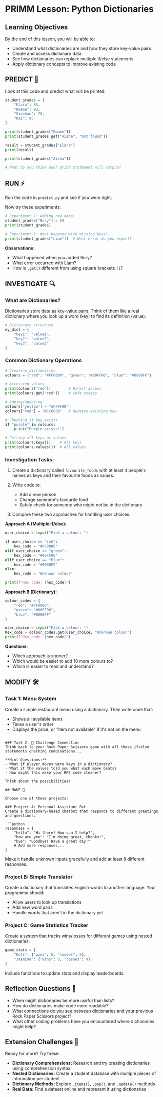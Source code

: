 # PRIMM Lesson: Python Dictionaries

## Learning Objectives
By the end of this lesson, you will be able to:
- Understand what dictionaries are and how they store key-value pairs
- Create and access dictionary data
- See how dictionaries can replace multiple if/else statements
- Apply dictionary concepts to improve existing code

## PREDICT 🔮

Look at this code and predict what will be printed:

```python
student_grades = {
    "Elara": 85,
    "Kwame": 92,
    "Siobhan": 78,
    "Kai": 96
}

print(student_grades["Kwame"])
print(student_grades.get("Aisha", "Not found"))

result = student_grades["Elara"]
print(result)

print(student_grades["Aisha"])

# What do you think each print statement will output?
```

## RUN ⚡

Run the code in `predict.py` and see if you were right.

Now try these experiments:

```python
# Experiment 1: Adding new data
student_grades["Rory"] = 88
print(student_grades)

# Experiment 2: What happens with missing keys?
print(student_grades["Liam"])  # What error do you expect?
```

**Observations:**
- What happened when you added Rory?
- What error occurred with Liam?
- How is `.get()` different from using square brackets `[]`?

## INVESTIGATE 🔍

### What are Dictionaries?

Dictionaries store data as key-value pairs. Think of them like a real dictionary where you look up a word (key) to find its definition (value).

```python
# Dictionary structure
my_dict = {
    "key1": "value1",
    "key2": "value2",
    "key3": "value3"
}
```

### Common Dictionary Operations

```python
# Creating dictionaries
colours = {"red": "#FF0000", "green": "#00FF00", "blue": "#0000FF"}

# Accessing values
print(colours["red"])        # Direct access
print(colours.get("red"))    # Safe access

# Adding/updating
colours["yellow"] = "#FFFF00"
colours["red"] = "#CC0000"   # Updates existing key

# Checking if key exists
if "purple" in colours:
    print("Purple exists!")

# Getting all keys or values
print(colours.keys())    # All keys
print(colours.values())  # All values
```

### Investigation Tasks:

1. Create a dictionary called `favourite_foods` with at least 4 people's names as keys and their favourite foods as values.

2. Write code to:
   - Add a new person
   - Change someone's favourite food
   - Safely check for someone who might not be in the dictionary

3. Compare these two approaches for handling user choices:

**Approach A (Multiple if/else):**
```python
user_choice = input("Pick a colour: ")

if user_choice == "red":
    hex_code = "#FF0000"
elif user_choice == "green":
    hex_code = "#00FF00"
elif user_choice == "blue":
    hex_code = "#0000FF"
else:
    hex_code = "Unknown colour"

print(f"Hex code: {hex_code}")
```

**Approach B (Dictionary):**
```python
colour_codes = {
    "red": "#FF0000",
    "green": "#00FF00",
    "blue": "#0000FF"
}

user_choice = input("Pick a colour: ")
hex_code = colour_codes.get(user_choice, "Unknown colour")
print(f"Hex code: {hex_code}")
```

**Questions:**
- Which approach is shorter?
- Which would be easier to add 10 more colours to?
- Which is easier to read and understand?

## MODIFY 🛠️

### Task 1: Menu System
Create a simple restaurant menu using a dictionary. Then write code that:
- Shows all available items
- Takes a user's order
- Displays the price, or "Item not available" if it's not on the menu

```

### Task 2: 🤔 Challenge Connection
Think back to your Rock Paper Scissors game with all those if/else statements checking combinations...

**Hint Questions:**
- What if player moves were keys in a dictionary?
- What if the values told you what each move beats?
- How might this make your RPS code cleaner?

Think about the possibilities!

## MAKE 🚀

Choose one of these projects:

### Project A: Personal Assistant Bot
Create a dictionary-based chatbot that responds to different greetings and questions:

```python
responses = {
    "hello": "Hi there! How can I help?",
    "how are you": "I'm doing great, thanks!",
    "bye": "Goodbye! Have a great day!"
    # Add more responses...
}
```

Make it handle unknown inputs gracefully and add at least 8 different responses.

### Project B: Simple Translator
Create a dictionary that translates English words to another language. Your programme should:
- Allow users to look up translations
- Add new word pairs
- Handle words that aren't in the dictionary yet

### Project C: Game Statistics Tracker
Create a system that tracks wins/losses for different games using nested dictionaries:

```python
game_stats = {
    "Kofi": {"wins": 0, "losses": 0},
    "Jasmine": {"wins": 0, "losses": 0}
}
```

Include functions to update stats and display leaderboards.

## Reflection Questions 💭

- When might dictionaries be more useful than lists?
- How do dictionaries make code more readable?
- What connections do you see between dictionaries and your previous Rock Paper Scissors project?
- What other coding problems have you encountered where dictionaries might help?

## Extension Challenges 🌟

Ready for more? Try these:

- **Dictionary Comprehensions:** Research and try creating dictionaries using comprehension syntax
- **Nested Dictionaries:** Create a student database with multiple pieces of information per student
- **Dictionary Methods:** Explore `.items()`, `.pop()`, and `.update()` methods
- **Real Data:** Find a dataset online and represent it using dictionaries

